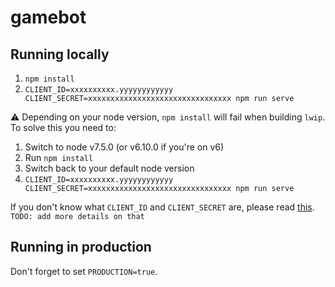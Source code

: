 # gamebot

## Running locally
1. `npm install`
2. `CLIENT_ID=xxxxxxxxxx.yyyyyyyyyyyy CLIENT_SECRET=xxxxxxxxxxxxxxxxxxxxxxxxxxxxxxxx npm run serve`

⚠️ Depending on your node version, `npm install` will fail when building `lwip`. To solve this you need to:
1. Switch to node v7.5.0 (or v6.10.0 if you're on v6)
2. Run `npm install`
3. Switch back to your default node version
4. `CLIENT_ID=xxxxxxxxxx.yyyyyyyyyyyy CLIENT_SECRET=xxxxxxxxxxxxxxxxxxxxxxxxxxxxxxxx npm run serve`

If you don't know what `CLIENT_ID` and `CLIENT_SECRET` are, please read [this](https://medium.com/slack-developer-blog/easy-peasy-bots-getting-started-96b65e6049bf). `TODO: add more details on that`

## Running in production
Don't forget to set `PRODUCTION=true`.
